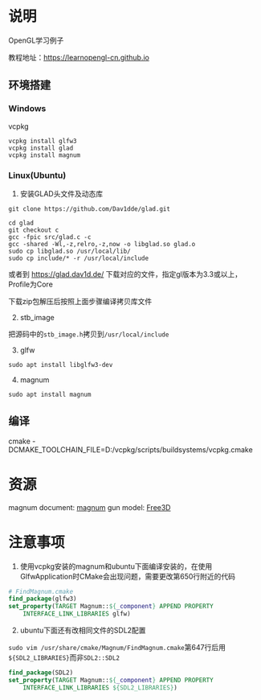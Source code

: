 # 说明

OpenGL学习例子

教程地址：https://learnopengl-cn.github.io

## 环境搭建

### Windows

vcpkg

```
vcpkg install glfw3
vcpkg install glad
vcpkg install magnum
```

### Linux(Ubuntu)

1. 安装GLAD头文件及动态库

```shell
git clone https://github.com/Dav1dde/glad.git

cd glad
git checkout c
gcc -fpic src/glad.c -c
gcc -shared -Wl,-z,relro,-z,now -o libglad.so glad.o
sudo cp libglad.so /usr/local/lib/
sudo cp include/* -r /usr/local/include
```

或者到 https://glad.dav1d.de/ 下载对应的文件，指定gl版本为3.3或以上，Profile为Core

下载zip包解压后按照上面步骤编译拷贝库文件

2. stb_image

把源码中的`stb_image.h`拷贝到`/usr/local/include`

3. glfw

```shell
sudo apt install libglfw3-dev
```

4. magnum

```shell
sudo apt install magnum
```

## 编译

cmake -DCMAKE_TOOLCHAIN_FILE=D:/vcpkg/scripts/buildsystems/vcpkg.cmake

# 资源

magnum document: [magnum](https://doc.magnum.graphics/magnum/index.html)
gun model: [Free3D](https://free3d.com/3d-model/45-acp-smith-and-wesson-13999.html)

# 注意事项

1. 使用vcpkg安装的magnum和ubuntu下面编译安装的，在使用GlfwApplication时CMake会出现问题，需要更改第650行附近的代码

```cmake
# FindMagnum.cmake
find_package(glfw3)
set_property(TARGET Magnum::${_component} APPEND PROPERTY
    INTERFACE_LINK_LIBRARIES glfw)
```

2. ubuntu下面还有改相同文件的SDL2配置

`sudo vim /usr/share/cmake/Magnum/FindMagnum.cmake`第647行后用`${SDL2_LIBRARIES}`而非`SDL2::SDL2`

```cmake
find_package(SDL2)
set_property(TARGET Magnum::${_component} APPEND PROPERTY
    INTERFACE_LINK_LIBRARIES ${SDL2_LIBRARIES})
```